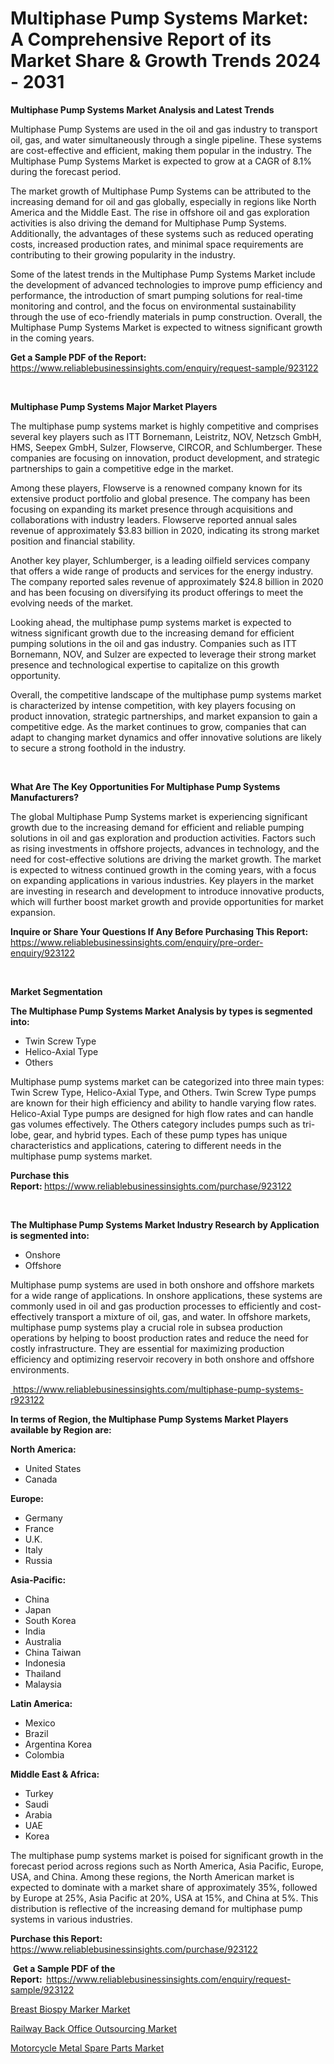 <p><h1>Multiphase Pump Systems Market: A Comprehensive Report of its Market Share & Growth Trends 2024 - 2031</h1></p><p><strong>Multiphase Pump Systems Market Analysis and Latest Trends</strong></p>
<p><p>Multiphase Pump Systems are used in the oil and gas industry to transport oil, gas, and water simultaneously through a single pipeline. These systems are cost-effective and efficient, making them popular in the industry. The Multiphase Pump Systems Market is expected to grow at a CAGR of 8.1% during the forecast period.</p><p>The market growth of Multiphase Pump Systems can be attributed to the increasing demand for oil and gas globally, especially in regions like North America and the Middle East. The rise in offshore oil and gas exploration activities is also driving the demand for Multiphase Pump Systems. Additionally, the advantages of these systems such as reduced operating costs, increased production rates, and minimal space requirements are contributing to their growing popularity in the industry.</p><p>Some of the latest trends in the Multiphase Pump Systems Market include the development of advanced technologies to improve pump efficiency and performance, the introduction of smart pumping solutions for real-time monitoring and control, and the focus on environmental sustainability through the use of eco-friendly materials in pump construction. Overall, the Multiphase Pump Systems Market is expected to witness significant growth in the coming years.</p></p>
<p><strong>Get a Sample PDF of the Report:&nbsp;</strong> <a href="https://www.reliablebusinessinsights.com/enquiry/request-sample/923122">https://www.reliablebusinessinsights.com/enquiry/request-sample/923122</a></p>
<p>&nbsp;</p>
<p><strong>Multiphase Pump Systems Major Market Players</strong></p>
<p><p>The multiphase pump systems market is highly competitive and comprises several key players such as ITT Bornemann, Leistritz, NOV, Netzsch GmbH, HMS, Seepex GmbH, Sulzer, Flowserve, CIRCOR, and Schlumberger. These companies are focusing on innovation, product development, and strategic partnerships to gain a competitive edge in the market.</p><p>Among these players, Flowserve is a renowned company known for its extensive product portfolio and global presence. The company has been focusing on expanding its market presence through acquisitions and collaborations with industry leaders. Flowserve reported annual sales revenue of approximately $3.83 billion in 2020, indicating its strong market position and financial stability.</p><p>Another key player, Schlumberger, is a leading oilfield services company that offers a wide range of products and services for the energy industry. The company reported sales revenue of approximately $24.8 billion in 2020 and has been focusing on diversifying its product offerings to meet the evolving needs of the market.</p><p>Looking ahead, the multiphase pump systems market is expected to witness significant growth due to the increasing demand for efficient pumping solutions in the oil and gas industry. Companies such as ITT Bornemann, NOV, and Sulzer are expected to leverage their strong market presence and technological expertise to capitalize on this growth opportunity.</p><p>Overall, the competitive landscape of the multiphase pump systems market is characterized by intense competition, with key players focusing on product innovation, strategic partnerships, and market expansion to gain a competitive edge. As the market continues to grow, companies that can adapt to changing market dynamics and offer innovative solutions are likely to secure a strong foothold in the industry.</p></p>
<p>&nbsp;</p>
<p><strong>What Are The Key Opportunities For Multiphase Pump Systems Manufacturers?</strong></p>
<p><p>The global Multiphase Pump Systems market is experiencing significant growth due to the increasing demand for efficient and reliable pumping solutions in oil and gas exploration and production activities. Factors such as rising investments in offshore projects, advances in technology, and the need for cost-effective solutions are driving the market growth. The market is expected to witness continued growth in the coming years, with a focus on expanding applications in various industries. Key players in the market are investing in research and development to introduce innovative products, which will further boost market growth and provide opportunities for market expansion.</p></p>
<p><strong>Inquire or Share Your Questions If Any Before Purchasing This Report:</strong> <a href="https://www.reliablebusinessinsights.com/enquiry/pre-order-enquiry/923122">https://www.reliablebusinessinsights.com/enquiry/pre-order-enquiry/923122</a></p>
<p>&nbsp;</p>
<p><strong>Market Segmentation</strong></p>
<p><strong>The Multiphase Pump Systems Market Analysis by types is segmented into:</strong></p>
<p><ul><li>Twin Screw Type</li><li>Helico-Axial Type</li><li>Others</li></ul></p>
<p><p>Multiphase pump systems market can be categorized into three main types: Twin Screw Type, Helico-Axial Type, and Others. Twin Screw Type pumps are known for their high efficiency and ability to handle varying flow rates. Helico-Axial Type pumps are designed for high flow rates and can handle gas volumes effectively. The Others category includes pumps such as tri-lobe, gear, and hybrid types. Each of these pump types has unique characteristics and applications, catering to different needs in the multiphase pump systems market.</p></p>
<p><strong>Purchase this Report:&nbsp;</strong><a href="https://www.reliablebusinessinsights.com/purchase/923122">https://www.reliablebusinessinsights.com/purchase/923122</a></p>
<p>&nbsp;</p>
<p><strong>The Multiphase Pump Systems Market Industry Research by Application is segmented into:</strong></p>
<p><ul><li>Onshore</li><li>Offshore</li></ul></p>
<p><p>Multiphase pump systems are used in both onshore and offshore markets for a wide range of applications. In onshore applications, these systems are commonly used in oil and gas production processes to efficiently and cost-effectively transport a mixture of oil, gas, and water. In offshore markets, multiphase pump systems play a crucial role in subsea production operations by helping to boost production rates and reduce the need for costly infrastructure. They are essential for maximizing production efficiency and optimizing reservoir recovery in both onshore and offshore environments.</p></p>
<p><a href="https://www.reliablebusinessinsights.com/multiphase-pump-systems-r923122">&nbsp;https://www.reliablebusinessinsights.com/multiphase-pump-systems-r923122</a></p>
<p><strong>In terms of Region, the Multiphase Pump Systems Market Players available by Region are:</strong></p>
<p>
    <p> <strong> North America: </strong>
        <ul>
            <li>United States</li>
            <li>Canada</li>
        </ul>
        </p> 
    <p> <strong> Europe: </strong>
        <ul>
            <li>Germany</li>
            <li>France</li>
            <li>U.K.</li>
            <li>Italy</li>
            <li>Russia</li>
        </ul>
        </p> 
    <p> <strong> Asia-Pacific: </strong>
        <ul>
            <li>China</li>
            <li>Japan</li>
            <li>South Korea</li>
            <li>India</li>
            <li>Australia</li>
            <li>China Taiwan</li>
            <li>Indonesia</li>
            <li>Thailand</li>
            <li>Malaysia</li>
        </ul>
        </p> 
    <p> <strong> Latin America: </strong>
        <ul>
            <li>Mexico</li>
            <li>Brazil</li>
            <li>Argentina Korea</li>
            <li>Colombia</li>
        </ul>
        </p> 
    <p> <strong> Middle East & Africa: </strong>
        <ul>
            <li>Turkey</li>
            <li>Saudi</li>
            <li>Arabia</li>
            <li>UAE</li>
            <li>Korea</li>
        </ul>
    </p>
    </p>
<p><p>The multiphase pump systems market is poised for significant growth in the forecast period across regions such as North America, Asia Pacific, Europe, USA, and China. Among these regions, the North American market is expected to dominate with a market share of approximately 35%, followed by Europe at 25%, Asia Pacific at 20%, USA at 15%, and China at 5%. This distribution is reflective of the increasing demand for multiphase pump systems in various industries.</p></p>
<p><strong>Purchase this Report: </strong><a href="https://www.reliablebusinessinsights.com/purchase/923122">https://www.reliablebusinessinsights.com/purchase/923122</a></p>
<p>&nbsp;<strong>Get a Sample PDF of the Report:&nbsp;&nbsp;</strong><a href="https://www.reliablebusinessinsights.com/enquiry/request-sample/923122">https://www.reliablebusinessinsights.com/enquiry/request-sample/923122</a></p>
<p><strong></strong></p>
<p><p><a href="https://github.com/ochgvvcj16/Market-Research-Report-List-1/blob/main/breast-biospy-marker-market.md">Breast Biospy Marker Market</a></p><p><a href="https://github.com/trameciabutler45/Market-Research-Report-List-1/blob/main/railway-back-office-outsourcing-market.md">Railway Back Office Outsourcing Market</a></p><p><a href="https://github.com/JosephMorgnlvXXff/Market-Research-Report-List-1/blob/main/motorcycle-metal-spare-parts-market.md">Motorcycle Metal Spare Parts Market</a></p></p>
